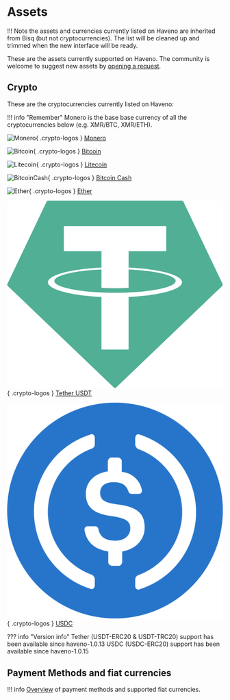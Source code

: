 # Assets

!!! Note
    the assets and currencies currently listed on Haveno are inherited from Bisq (but not cryptocurrencies). The list will be cleaned up and trimmed when the new interface will be ready.

These are the assets currently supported on Haveno. The community is welcome to suggest new assets by [opening a request](https://github.com/haveno-dex/listing).


## Crypto

These are the cryptocurrencies currently listed on Haveno:

!!! info "Remember"
    Monero is the base base currency of all the cryptocurrencies below (e.g. XMR/BTC, XMR/ETH).

<!-- Crypto Logos Archive:  https://github.com/coinwink/crypto-logos-cc -->

![Monero](../resources/img/crypto/monero.svg){ .crypto-logos } [Monero](https://getmonero.org)

![Bitcoin](../resources/img/crypto/bitcoin.svg){ .crypto-logos } [Bitcoin](https://bitcoin.org)

![Litecoin](../resources/img/crypto/litecoin.svg){ .crypto-logos } [Litecoin](https://litecoin.org)

![BitcoinCash](../resources/img/crypto/bitcoincash.svg){ .crypto-logos } [Bitcoin Cash](https://bitcoincash.org)

![Ether](../resources/img/crypto/ether.svg){ .crypto-logos } [Ether](https://ethereum.org)

![TetherUSDT](../resources/img/crypto/tether-usdt.svg){ .crypto-logos } [Tether USDT](https://tether.to)

![USDC](../resources/img/crypto/usdc.svg){ .crypto-logos } [USDC](https://www.circle.com/usdc)

??? info "Version info"
    Tether (USDT-ERC20 & USDT-TRC20) support has been available since haveno-1.0.13
    USDC (USDC-ERC20) support has been available since haveno-1.0.15


## Payment Methods and fiat currencies

!!! info
    [Overview](payment_methods/0-all-methods.md) of payment methods and supported fiat currencies.
